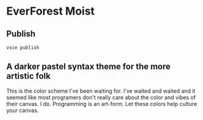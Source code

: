 # EverForest Moist

## Publish

```sh
vsce publish
```
## A darker pastel syntax theme for the more artistic folk

This is the color scheme I've been waiting for. I've waited and waited and it seemed like most programers don't really care about the color and vibes of their canvas. I do. Programming is an art-form. Let these colors help culture your canvas.
